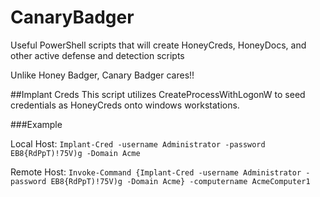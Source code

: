 # CanaryBadger
Useful PowerShell scripts that will create HoneyCreds, HoneyDocs, and other active defense and detection scripts

Unlike Honey Badger, Canary Badger cares!! 

##Implant Creds
This script utilizes CreateProcessWithLogonW to seed credentials as HoneyCreds onto windows workstations.

###Example

Local Host: `Implant-Cred -username Administrator -password EB8{RdPpT)!75V)g -Domain Acme`

Remote Host: `Invoke-Command {Implant-Cred -username Administrator -password EB8{RdPpT)!75V)g -Domain Acme} -computername AcmeComputer1`
